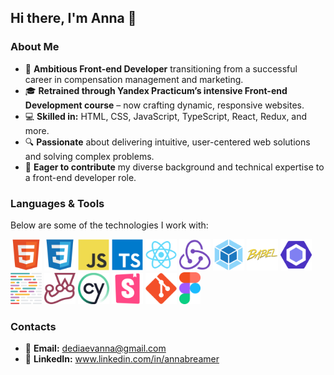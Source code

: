 ## Hi there, I'm Anna 👋

### About Me
- 🚀 **Ambitious Front-end Developer** transitioning from a successful career in compensation management and marketing.
- 🎓 **Retrained through Yandex Practicum’s intensive Front-end Development course** – now crafting dynamic, responsive websites.
- 💻 **Skilled in:** HTML, CSS, JavaScript, TypeScript, React, Redux, and more.
- 🔍 **Passionate** about delivering intuitive, user-centered web solutions and solving complex problems.
- 🎯 **Eager to contribute** my diverse background and technical expertise to a front-end developer role.

### Languages & Tools

Below are some of the technologies I work with:

<img src="html5-original.svg" width="50" alt="HTML5"/> <img src="css3-original.svg" width="50" alt="CSS3"/> <img src="javascript-original.svg" width="50" alt="JavaScript"/> <img src="typescript-original.svg" width="50" alt="TypeScript"/> <img src="react-original.svg" width="50" alt="React"/> <img src="redux-original.svg" width="50" alt="Redux"/> <img src="webpack-original.svg" width="50" alt="Webpack"/> <img src="babel-original.svg" width="50" alt="Babel"/> <img src="eslint-original.svg" width="50" alt="ESLint"/> <img src="prettier-2.svg" width="50" alt="Prettier"/> <img src="jest-plain.svg" width="50" alt="Jest"/> <img src="cypress-1.svg" width="50" alt="Cypress"/> <img src="Storybook.svg" width="50" alt="Storybook"/> <img src="git-original.svg" width="50" alt="Git"/> <img src="figma-icon.svg" width="34" alt="Figma"/>

### Contacts
- 📧 **Email:** dediaevanna@gmail.com
- 💼 **LinkedIn:** www.linkedin.com/in/annabreamer

